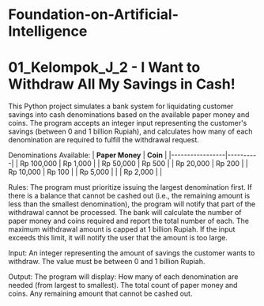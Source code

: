 # Foundation-on-Artificial-Intelligence
# 01_Kelompok_J_2 - I Want to Withdraw All My Savings in Cash!

This Python project simulates a bank system for liquidating customer savings into cash denominations based on the available paper money and coins. The program accepts an integer input representing the customer's savings (between 0 and 1 billion Rupiah), and calculates how many of each denomination are required to fulfill the withdrawal request.

Denominations Available:
| **Paper Money** | **Coin** |
|-----------------|----------|
| Rp 100,000      | Rp 1,000 |
| Rp 50,000       | Rp 500   |
| Rp 20,000       | Rp 200   |
| Rp 10,000       | Rp 100   |
| Rp 5,000        |          |
| Rp 2,000        |          |

Rules:
The program must prioritize issuing the largest denomination first.
If there is a balance that cannot be cashed out (i.e., the remaining amount is less than the smallest denomination), the program will notify that part of the withdrawal cannot be processed.
The bank will calculate the number of paper money and coins required and report the total number of each.
The maximum withdrawal amount is capped at 1 billion Rupiah. If the input exceeds this limit, it will notify the user that the amount is too large.

Input:
An integer representing the amount of savings the customer wants to withdraw. The value must be between 0 and 1 billion Rupiah.

Output:
The program will display:
How many of each denomination are needed (from largest to smallest).
The total count of paper money and coins.
Any remaining amount that cannot be cashed out.
